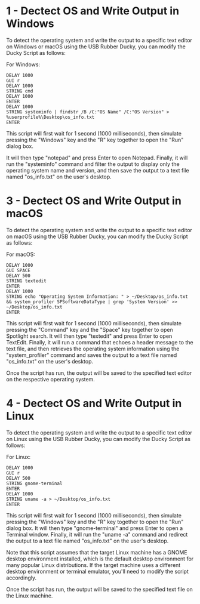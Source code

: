 # 1 - Dectect OS and Write Output in Windows

To detect the operating system and write the output to a specific text editor on Windows or 
macOS using the USB Rubber Ducky, you can modify the Ducky Script as follows:

For Windows:

```
DELAY 1000
GUI r
DELAY 1000
STRING cmd
DELAY 1000
ENTER
DELAY 1000
STRING systeminfo | findstr /B /C:"OS Name" /C:"OS Version" > %userprofile%\Desktop\os_info.txt
ENTER
```

This script will first wait for 1 second (1000 milliseconds), 
then simulate pressing the "Windows" key and the "R" key together to open the "Run" dialog box. 

It will then type "notepad" and press Enter to open Notepad. 
Finally, it will run the "systeminfo" command and filter the output to display only the 
operating system name and version, and then save the output to a text file named "os_info.txt" on the user's desktop.

# 3 - Dectect OS and Write Output in macOS

To detect the operating system and write the output to a specific text editor on macOS using the USB Rubber Ducky, you can modify the Ducky Script as follows:

For macOS:

```
DELAY 1000
GUI SPACE
DELAY 500
STRING textedit
ENTER
DELAY 1000
STRING echo "Operating System Information: " > ~/Desktop/os_info.txt && system_profiler SPSoftwareDataType | grep 'System Version' >> ~/Desktop/os_info.txt
ENTER
```

This script will first wait for 1 second (1000 milliseconds), then simulate pressing the "Command" key and the "Space" key together to open Spotlight search. It will then type "textedit" and press Enter to open TextEdit. Finally, it will run a command that echoes a header message to the text file, and then retrieves the operating system information using the "system_profiler" command and saves the output to a text file named "os_info.txt" on the user's desktop.

Once the script has run, the output will be saved to the specified text editor on the respective operating system.

# 4 - Dectect OS and Write Output in Linux

To detect the operating system and write the output to a specific text editor on Linux using the USB Rubber Ducky, you can modify the Ducky Script as follows:

For Linux:

```
DELAY 1000
GUI r
DELAY 500
STRING gnome-terminal
ENTER
DELAY 1000
STRING uname -a > ~/Desktop/os_info.txt
ENTER
```

This script will first wait for 1 second (1000 milliseconds), then simulate pressing the "Windows" key and the "R" key together to open the "Run" dialog box. It will then type "gnome-terminal" and press Enter to open a Terminal window. Finally, it will run the "uname -a" command and redirect the output to a text file named "os_info.txt" on the user's desktop.

Note that this script assumes that the target Linux machine has a GNOME desktop environment installed, which is the default desktop environment for many popular Linux distributions. If the target machine uses a different desktop environment or terminal emulator, you'll need to modify the script accordingly.

Once the script has run, the output will be saved to the specified text file on the Linux machine.